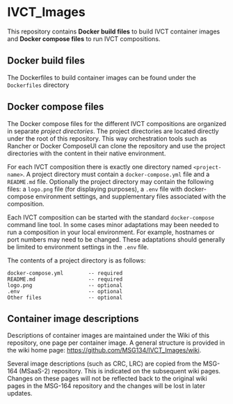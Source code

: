 # IVCT_Images
This repository contains **Docker build files** to build IVCT container images and **Docker compose files** to run IVCT compositions.

## Docker build files

The Dockerfiles to build container images can be found under the ``Dockerfiles`` directory

## Docker compose files

The Docker compose files for the different IVCT compositions are organized in separate *project directories*. The project directories are located directly under the root of this repository. This way orchestration tools such as Rancher or Docker ComposeUI can clone the repository and use the project directories with the content in their native environment.

For each IVCT composition there is exactly one directory named `<project-name>`. A project directory must contain a `docker-compose.yml` file and a `README.md` file. Optionally the project directory may contain the following files: a `logo.png` file (for displaying purposes), a `.env` file with docker-compose environment settings, and supplementary files associated with the composition.

Each IVCT composition can be started with the standard `docker-compose` command line tool. In some cases minor adaptations may been needed to run a composition in your local environment. For example, hostnames or port numbers may need to be changed. These adaptations should generally be limited to environment settings in the `.env` file.

The contents of a project directory is as follows:

```
docker-compose.yml        -- required
README.md                 -- required
logo.png                  -- optional
.env                      -- optional
Other files               -- optional
```

## Container image descriptions

Descriptions of container images are maintained under the Wiki of this repository, one page per container image. A general structure is provided in the wiki home page: https://github.com/MSG134/IVCT_Images/wiki.

Several image descriptions (such as CRC, LRC) are copied from the MSG-164 (MSaaS-2) repository. This is indicated on the subsequent wiki pages. Changes on these pages will not be reflected back to the original wiki pages in the MSG-164 repository and the changes will be lost in later updates.